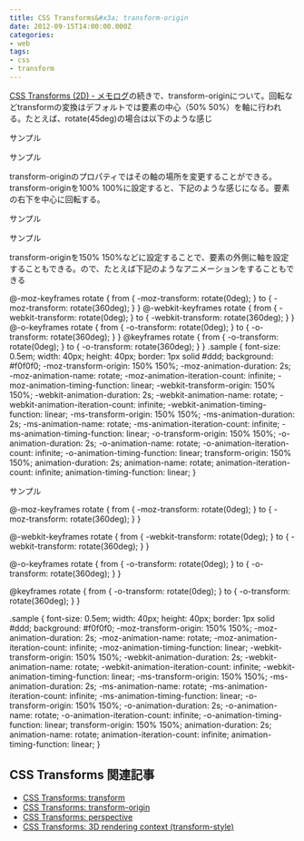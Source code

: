 ```yaml
---
title: CSS Transforms&#x3a; transform-origin
date: 2012-09-15T14:00:00.000Z
categories:
- web
tags:
- css
- transform
---
```

[CSS Transforms (2D) - メモログ](http://memolog.org/2012/09/css_transforms_2d.php)の続きで、transform-originについて。回転などtransformの変換はデフォルトでは要素の中心（50&#x25; 50&#x25;）を軸に行われる。たとえば、rotate(45deg)の場合は以下のような感じ

<!-- more -->

サンプル

サンプル

transform-originのプロパティではその軸の場所を変更することができる。transform-originを100&#x25; 100&#x25;に設定すると、下記のような感じになる。要素の右下を中心に回転する。

サンプル

サンプル

transform-originを150&#x25; 150&#x25;などに設定することで、要素の外側に軸を設定することもできる。ので、たとえば下記のようなアニメーションをすることもできる

@-moz-keyframes rotate { from { -moz-transform: rotate(0deg); } to { -moz-transform: rotate(360deg); } } @-webkit-keyframes rotate { from { -webkit-transform: rotate(0deg); } to { -webkit-transform: rotate(360deg); } } @-o-keyframes rotate { from { -o-transform: rotate(0deg); } to { -o-transform: rotate(360deg); } } @keyframes rotate { from { -o-transform: rotate(0deg); } to { -o-transform: rotate(360deg); } } .sample { font-size: 0.5em; width: 40px; height: 40px; border: 1px solid #ddd; background: #f0f0f0; -moz-transform-origin: 150&#x25; 150&#x25;; -moz-animation-duration: 2s; -moz-animation-name: rotate; -moz-animation-iteration-count: infinite; -moz-animation-timing-function: linear; -webkit-transform-origin: 150&#x25; 150&#x25;; -webkit-animation-duration: 2s; -webkit-animation-name: rotate; -webkit-animation-iteration-count: infinite; -webkit-animation-timing-function: linear; -ms-transform-origin: 150&#x25; 150&#x25;; -ms-animation-duration: 2s; -ms-animation-name: rotate; -ms-animation-iteration-count: infinite; -ms-animation-timing-function: linear; -o-transform-origin: 150&#x25; 150&#x25;; -o-animation-duration: 2s; -o-animation-name: rotate; -o-animation-iteration-count: infinite; -o-animation-timing-function: linear; transform-origin: 150&#x25; 150&#x25;; animation-duration: 2s; animation-name: rotate; animation-iteration-count: infinite; animation-timing-function: linear; }

サンプル

@-moz-keyframes rotate {
  from { -moz-transform: rotate(0deg); }
  to { -moz-transform: rotate(360deg); } 
}

@-webkit-keyframes rotate {
  from { -webkit-transform: rotate(0deg); }
  to { -webkit-transform: rotate(360deg); } 
}  

@-o-keyframes rotate {
  from { -o-transform: rotate(0deg); }
  to { -o-transform: rotate(360deg); } 
}

@keyframes rotate {
  from { -o-transform: rotate(0deg); }
  to { -o-transform: rotate(360deg); } 
}

.sample {
  font-size: 0.5em;
  width: 40px;
  height: 40px;
  border: 1px solid #ddd;
  background: #f0f0f0;
  -moz-transform-origin: 150&#x25; 150&#x25;;
  -moz-animation-duration: 2s;
  -moz-animation-name: rotate;
  -moz-animation-iteration-count: infinite;
  -moz-animation-timing-function: linear;
  -webkit-transform-origin: 150&#x25; 150&#x25;;
  -webkit-animation-duration: 2s;
  -webkit-animation-name: rotate;
  -webkit-animation-iteration-count: infinite;
  -webkit-animation-timing-function: linear;
  -ms-transform-origin: 150&#x25; 150&#x25;;
  -ms-animation-duration: 2s;
  -ms-animation-name: rotate;
  -ms-animation-iteration-count: infinite;
  -ms-animation-timing-function: linear;
  -o-transform-origin: 150&#x25; 150&#x25;;
  -o-animation-duration: 2s;
  -o-animation-name: rotate;
  -o-animation-iteration-count: infinite;
  -o-animation-timing-function: linear;
  transform-origin: 150&#x25; 150&#x25;;
  animation-duration: 2s;
  animation-name: rotate;
  animation-iteration-count: infinite;
  animation-timing-function: linear;
}

CSS Transforms 関連記事
-------------------

*   [CSS Transforms: transform](http://memolog.org/2012/09/css_transforms_2d.php)
*   [CSS Transforms: transform-origin](http://memolog.org/2012/09/css_transforms_2d_2.php)
*   [CSS Transforms: perspective](http://memolog.org/2012/09/css_transforms_3d_and_perspective.php)
*   [CSS Transforms: 3D rendering context (transform-style)](http://memolog.org/2012/09/css_transforms_3d_and_transform-style.php)
